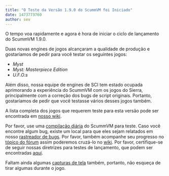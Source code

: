 ```yaml
---
title: "O Teste da Versão 1.9.0 do ScummVM foi Iniciado"
date: 1473773760
author: sev
---
```


O tempo voa rapidamente e agora é hora de iniciar o ciclo de lançamento do ScummVM 1.9.0.

Duas novas engines de jogos alcançaram a qualidade de produção e gostaríamos de pedir para você testar os seguintes jogos:

*   *Myst*
*   *Myst: Masterpiece Edition*
*   *U.F.O.s*

Além disso, nossa equipe de engines de SCI tem estado ocupada aprimorando a experiência do ScummVM com os jogos do Sierra, principalmente com a correção dos bugs de script originais. Portanto, gostaríamos de pedir que você testasse vários desses jogos também.

A lista completa dos jogos que requerem teste para esta versão pode ser encontrada em [nosso wiki](http://wiki.scummvm.org/index.php/Release_Testing/1.9.0).

Por favor, use uma [compilação diária](/downloads/#daily) do ScummVM para teste. Caso você encontre algum bug, existe um local para que eles sejam relatados em nosso [rastreador de bugs](https://bugs.scummvm.org/). Por favor, também acompanhe seu progresso no [tópico do fórum](http://forums.scummvm.org/viewtopic.php?t=14161) assim poderemos cruzá-lo no [wiki](http://wiki.scummvm.org/index.php/Release_Testing/1.9.0). Por favor, certifique-se de seguir nossas diretrizes para testes de lançamento, que podem ser encontradas [aqui](http://wiki.scummvm.org/index.php/Release_Testing).

Faltam ainda algumas [capturas de tela](http://wiki.scummvm.org/index.php/Screenshots) também, portanto, não esqueça de tirar algumas durante o jogo.
